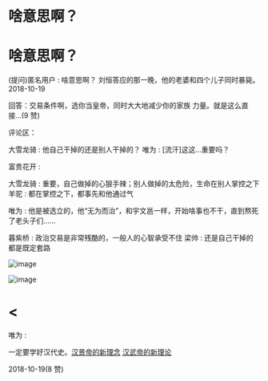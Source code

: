 # 啥意思啊？

# 啥意思啊？

(提问)匿名用户 : 啥意思啊？ 刘恒答应的那一晚，他的老婆和四个儿子同时暴毙。 2018-10-19

回答：交易条件啊，选你当皇帝，同时大大地减少你的家族 力量。就是这么直接…(9 赞)

评论区：

大雪龙骑 : 他自己干掉的还是别人干掉的？ 唯为 : [流汗]这这…重要吗？

富贵花开 :

大雪龙骑 : 重要，自己做掉的心狠手辣；别人做掉的太危险，生命在别人掌控之下 羊驼 : 都在掌控之下，都事先和他通过气

唯为 : 他是被选立的，他“无为而治”，和宇文邕一样，开始啥事也不干，直到熬死了老头子们……

暮紫桥 : 政治交易是非常残酷的，一般人的心智承受不住 梁帅 : 还是自己干掉的 都是既定套路

![image](img/Image_2341.png)

![image](img/Image_2351.png)

# <

唯为 :

一定要学好汉代史。[汉景帝的新理念](https://mp.weixin.qq.com/s/ljsNGdpZiDOOXR_uY6opNw) [汉武帝的新理论](https://mp.weixin.qq.com/s/9FLxSMZRg39dPSXCeVNaHA)

2018-10-19(8 赞)